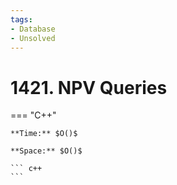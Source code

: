 ```yaml
---
tags:
- Database
- Unsolved
---
```



# 1421. NPV Queries

=== "C++"

    **Time:** $O()$

    **Space:** $O()$

    ``` c++
    ```